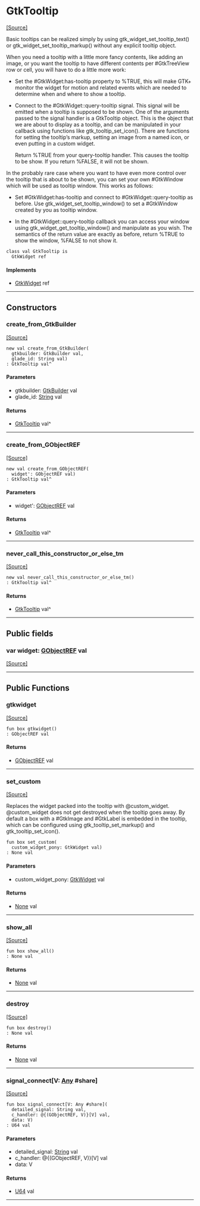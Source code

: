 # GtkTooltip
<span class="source-link">[[Source]](src/gtk3/GtkTooltip.md#L6)</span>

Basic tooltips can be realized simply by using gtk_widget_set_tooltip_text()
or gtk_widget_set_tooltip_markup() without any explicit tooltip object.

When you need a tooltip with a little more fancy contents, like adding an
image, or you want the tooltip to have different contents per #GtkTreeView
row or cell, you will have to do a little more work:

- Set the #GtkWidget:has-tooltip property to %TRUE, this will make GTK+
  monitor the widget for motion and related events which are needed to
  determine when and where to show a tooltip.

- Connect to the #GtkWidget::query-tooltip signal.  This signal will be
  emitted when a tooltip is supposed to be shown. One of the arguments passed
  to the signal handler is a GtkTooltip object. This is the object that we
  are about to display as a tooltip, and can be manipulated in your callback
  using functions like gtk_tooltip_set_icon(). There are functions for setting
  the tooltip’s markup, setting an image from a named icon, or even putting in
  a custom widget.

  Return %TRUE from your query-tooltip handler. This causes the tooltip to be
  show. If you return %FALSE, it will not be shown.

In the probably rare case where you want to have even more control over the
tooltip that is about to be shown, you can set your own #GtkWindow which
will be used as tooltip window.  This works as follows:

- Set #GtkWidget:has-tooltip and connect to #GtkWidget::query-tooltip as before.
  Use gtk_widget_set_tooltip_window() to set a #GtkWindow created by you as
  tooltip window.

- In the #GtkWidget::query-tooltip callback you can access your window using
  gtk_widget_get_tooltip_window() and manipulate as you wish. The semantics of
  the return value are exactly as before, return %TRUE to show the window,
  %FALSE to not show it.


```pony
class val GtkTooltip is
  GtkWidget ref
```

#### Implements

* [GtkWidget](gtk3-GtkWidget.md) ref

---

## Constructors

### create_from_GtkBuilder
<span class="source-link">[[Source]](src/gtk3/GtkTooltip.md#L47)</span>


```pony
new val create_from_GtkBuilder(
  gtkbuilder: GtkBuilder val,
  glade_id: String val)
: GtkTooltip val^
```
#### Parameters

*   gtkbuilder: [GtkBuilder](gtk3-GtkBuilder.md) val
*   glade_id: [String](builtin-String.md) val

#### Returns

* [GtkTooltip](gtk3-GtkTooltip.md) val^

---

### create_from_GObjectREF
<span class="source-link">[[Source]](src/gtk3/GtkTooltip.md#L50)</span>


```pony
new val create_from_GObjectREF(
  widget': GObjectREF val)
: GtkTooltip val^
```
#### Parameters

*   widget': [GObjectREF](minimal-browser-..-gobject-GObjectREF.md) val

#### Returns

* [GtkTooltip](gtk3-GtkTooltip.md) val^

---

### never_call_this_constructor_or_else_tm
<span class="source-link">[[Source]](src/gtk3/GtkTooltip.md#L53)</span>


```pony
new val never_call_this_constructor_or_else_tm()
: GtkTooltip val^
```

#### Returns

* [GtkTooltip](gtk3-GtkTooltip.md) val^

---

## Public fields

### var widget: [GObjectREF](minimal-browser-..-gobject-GObjectREF.md) val
<span class="source-link">[[Source]](src/gtk3/GtkTooltip.md#L43)</span>



---

## Public Functions

### gtkwidget
<span class="source-link">[[Source]](src/gtk3/GtkTooltip.md#L45)</span>


```pony
fun box gtkwidget()
: GObjectREF val
```

#### Returns

* [GObjectREF](minimal-browser-..-gobject-GObjectREF.md) val

---

### set_custom
<span class="source-link">[[Source]](src/gtk3/GtkTooltip.md#L59)</span>


Replaces the widget packed into the tooltip with
@custom_widget. @custom_widget does not get destroyed when the tooltip goes
away.
By default a box with a #GtkImage and #GtkLabel is embedded in
the tooltip, which can be configured using gtk_tooltip_set_markup()
and gtk_tooltip_set_icon().


```pony
fun box set_custom(
  custom_widget_pony: GtkWidget val)
: None val
```
#### Parameters

*   custom_widget_pony: [GtkWidget](gtk3-GtkWidget.md) val

#### Returns

* [None](builtin-None.md) val

---

### show_all
<span class="source-link">[[Source]](src/gtk3/GtkWidget.md#L4)</span>


```pony
fun box show_all()
: None val
```

#### Returns

* [None](builtin-None.md) val

---

### destroy
<span class="source-link">[[Source]](src/gtk3/GtkWidget.md#L7)</span>


```pony
fun box destroy()
: None val
```

#### Returns

* [None](builtin-None.md) val

---

### signal_connect\[V: [Any](builtin-Any.md) #share\]
<span class="source-link">[[Source]](src/gtk3/GtkWidget.md#L10)</span>


```pony
fun box signal_connect[V: Any #share](
  detailed_signal: String val,
  c_handler: @{(GObjectREF, V)}[V] val,
  data: V)
: U64 val
```
#### Parameters

*   detailed_signal: [String](builtin-String.md) val
*   c_handler: @{(GObjectREF, V)}[V] val
*   data: V

#### Returns

* [U64](builtin-U64.md) val

---


